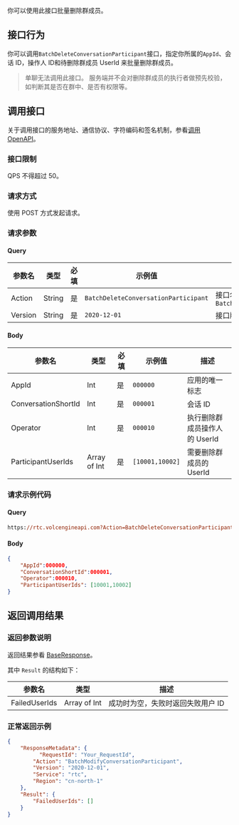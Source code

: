 你可以使用此接口批量删除群成员。

## 接口行为

你可以调用`BatchDeleteConversationParticipant`接口，指定你所属的`AppId`、会话 ID，操作人 ID和待删除群成员 UserId 来批量删除群成员。

> 单聊无法调用此接口。
>服务端并不会对删除群成员的执行者做预先校验，如判断其是否在群中、是否有权限等。
 
## 调用接口

关于调用接口的服务地址、通信协议、字符编码和签名机制，参看[调用 OpenAPI](412251)。
### 接口限制

QPS 不得超过 50。
### 请求方式

使用 POST 方式发起请求。

### 请求参数

#### Query

| **参数名** | **类型** | **必填** | **示例值** | **描述** |
| --- | --- | --- | --- | --- |
| Action | String | 是 | `BatchDeleteConversationParticipant` |  接口名称，本接口取值：`BatchDeleteConversationParticipant`|
| Version | String | 是 | `2020-12-01` | 接口版本，本接口取值：`2020-12-01` |


#### Body

| **参数名** | **类型** | **必填** | **示例值** |**描述** |
| --- | --- | --- | --- |--- |
| AppId | Int | 是 |`000000` | 应用的唯一标志 |
| ConversationShortId | Int |是 | `000001` | 会话 ID |
| Operator | Int | 是 | `000010` | 执行删除群成员操作人的 UserId |
| ParticipantUserIds | Array of Int | 是 | `[10001,10002]` | 需要删除群成员的 UserId |


### 请求示例代码

#### Query

```postscript
https://rtc.volcengineapi.com?Action=BatchDeleteConversationParticipant&Version=2020-12-01
```

#### Body

```json
{
    "AppId":000000,
    "ConversationShortId":000001,
    "Operator":000010,
    "ParticipantUserIds": [10001,10002]
}
```

## 返回调用结果

### 返回参数说明

返回结果参看 [BaseResponse](192711.md#baseresponse)。 

其中 `Result` 的结构如下：

| 参数名 | 类型 | 描述 |
| --- | --- | --- |
| FailedUserIds | Array of Int | 成功时为空，失败时返回失败用户 ID |



### 正常返回示例

```json
{
    "ResponseMetadata": {
	      "RequestId": "Your_RequestId",    
        "Action": "BatchModifyConversationParticipant",
        "Version": "2020-12-01",
        "Service": "rtc",        
        "Region": "cn-north-1"
    },
    "Result": {
        "FailedUserIds": []
    }
}
```